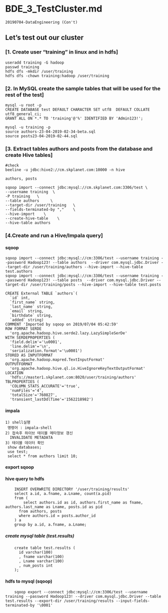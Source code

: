 # BDE_3_TestCluster.md
    20190704-DataEngineering (Con't) 


## Let’s test out our cluster 
    
### [1. Create user “training” in linux and in hdfs]
    useradd training -G hadoop 
    passwd training 
    hdfs dfs -mkdir /user/training
    hdfs dfs -chown training:hadoop /user/training

### [2. In MySQL create the sample tables that will be used for the rest of the test]
    mysql -u root -p
    CREATE DATABASE test DEFAULT CHARACTER SET utf8  DEFAULT COLLATE utf8_general_ci;
    GRANT ALL ON *.* TO 'training'@'%' IDENTIFIED BY 'Admin123!';

    mysql -u training -p
    source authors-23-04-2019-02-34-beta.sql
    source posts23-04-2019-02-44.sql

### [3. Extract tables authors and posts from the database and create Hive tables]
    #check 
    beeline -u jdbc:hive2://cm.skplanet.com:10000 -n hive

    authors, posts

    sqoop import --connect jdbc:mysql://cm.skplanet.com:3306/test \
    --username training  \
    -P training   \
    --table authors     \
    --target-dir /user/training   \
    --fields-terminated-by ","    \
    --hive-import    \
    --create-hive-table    \
    --hive-table authors

### [4.Create and run a Hive/Impala query]

#### sqoop
    sqoop import --connect jdbc:mysql://cm:3306/test --username training --password Hadoop123! --table authors  --driver com.mysql.jdbc.Driver --target-dir /user/training/authors --hive-import --hive-table test.authors 
    sqoop import --connect jdbc:mysql://cm:3306/test --username training --password Hadoop123! --table posts  --driver com.mysql.jdbc.Driver --target-dir /user/training/posts --hive-import --hive-table test.posts

    CREATE External TABLE `authors`(
      `id` int,
      `first_name` string,
      `last_name` string,
      `email` string,
      `birthdate` string,
      `added` string)
    COMMENT 'Imported by sqoop on 2019/07/04 05:42:59'
    ROW FORMAT SERDE
      'org.apache.hadoop.hive.serde2.lazy.LazySimpleSerDe'
    WITH SERDEPROPERTIES (
      'field.delim'='\u0001',
      'line.delim'='\n',
      'serialization.format'='\u0001')
    STORED AS INPUTFORMAT
      'org.apache.hadoop.mapred.TextInputFormat'
    OUTPUTFORMAT
      'org.apache.hadoop.hive.ql.io.HiveIgnoreKeyTextOutputFormat'
    LOCATION
      'hdfs://master1.skplanet.com:8020/user/training/authors'
    TBLPROPERTIES (
      'COLUMN_STATS_ACCURATE'='true',
      'numFiles'='4',
      'totalSize'='760827',
      'transient_lastDdlTime'='1562218982')

#### impala
    1) shell실행
     명령어 : impala-shell 
    2) 접속후 하이브 테이블 메타정보 갱신
      INVALIDATE METADATA 
    3) 테이블 데이터 확인
     show databases;
     use test;
     select * from authors limit 10;
     
#### export sqoop
 
#### hive query to hdfs 
        INSERT OVERWRITE DIRECTORY '/user/training/results'
        select a.id, a.fname, a.Lname, count(a.pid)
        from (
            select authors.id as id, authors.first_name as fname, authors.last_name as Lname, posts.id as pid
          from authors, posts
          where authors.id = posts.author_id
        ) a
        group by a.id, a.fname, a.Lname;

##### create mysql table (test.results)
        create table test.results (
          id varchar(100)
          , fname varchar(100)
          , Lname varchar(100)
          , num_posts int
        );

#### hdfs to mysql (sqoop)
        sqoop export --connect jdbc:mysql://cm:3306/test --username training --password Hadoop123! --driver com.mysql.jdbc.Driver --table test.results --export-dir /user/training/results --input-fields-terminated-by '\0001'




